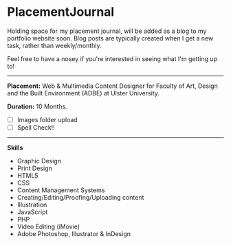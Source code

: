 # PlacementJournal
Holding space for my placement journal, will be added as a blog to my portfolio website soon.
Blog posts are typically created when I get a new task, rather than weekly/monthly.

Feel free to have a nosey if you're interested in seeing what I'm getting up to!
* * *

**Placement:** Web & Multimedia Content Designer for Faculty of Art, Design and the Built Environment (ADBE) at Ulster University.

**Duration:** 10 Months.



- [ ] Images folder upload
- [ ] Spell Check!!

* * *

**Skills**
- Graphic Design
- Print Design
- HTML5
- CSS
- Content Management Systems
- Creating/Editing/Proofing/Uploading content
- Illustration
- JavaScript
- PHP
- Video Editing (iMovie)
- Adobe Photoshop, Illustrator & InDesign
